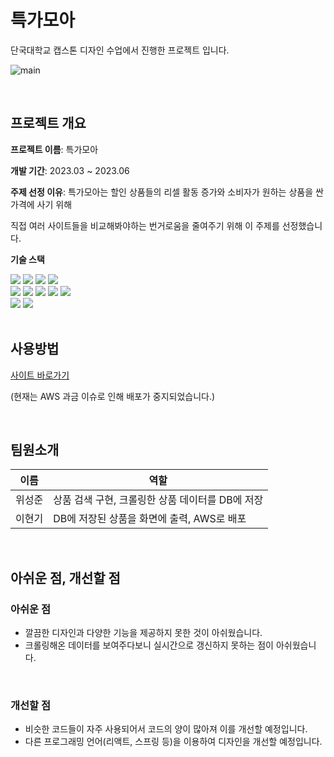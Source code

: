 # 특가모아


단국대학교 캡스톤 디자인 수업에서 진행한 프로젝트 입니다.


![main](https://github.com/user-attachments/assets/9e476ab8-b561-4a93-a532-253a8998025d)


<br>


## 프로젝트 개요


**프로젝트 이름**: 특가모아


**개발 기간**: 2023.03 ~ 2023.06

**주제 선정 이유**: 특가모아는 할인 상품들의 리셀 활동 증가와 소비자가 원하는 상품을 싼 가격에 사기 위해 


직접 여러 사이트들을 비교해봐야하는 번거로움을 줄여주기 위해 이 주제를 선정했습니다.


**기술 스택**


<div>
  <img src="https://img.shields.io/badge/html5-E34F26?style=for-the-badge&logo=html5&logoColor=white"> 
  <img src="https://img.shields.io/badge/css-1572B6?style=for-the-badge&logo=css3&logoColor=white"> 
  <img src="https://img.shields.io/badge/javascript-F7DF1E?style=for-the-badge&logo=javascript&logoColor=black"> 
  <img src="https://img.shields.io/badge/bootstrap-7952B3?style=for-the-badge&logo=bootstrap&logoColor=white">
  <br>

  
  <img src="https://img.shields.io/badge/jquery-0769AD?style=for-the-badge&logo=jquery&logoColor=white">
  <img src="https://img.shields.io/badge/python-3776AB?style=for-the-badge&logo=python&logoColor=white"> 
  <img src="https://img.shields.io/badge/mongoDB-47A248?style=for-the-badge&logo=MongoDB&logoColor=white">
  <img src="https://img.shields.io/badge/flask-000000?style=for-the-badge&logo=flask&logoColor=white">
  <img src="https://img.shields.io/badge/amazonaws-232F3E?style=for-the-badge&logo=amazonaws&logoColor=white">
  <br>

  
  <img src="https://img.shields.io/badge/github-181717?style=for-the-badge&logo=github&logoColor=white">
  <img src="https://img.shields.io/badge/git-F05032?style=for-the-badge&logo=git&logoColor=white">
  <br>
</div>

 
<br>


## 사용방법


[사이트 바로가기](www.specialpricemoa.site)


(현재는 AWS 과금 이슈로 인해 배포가 중지되었습니다.)


<br>


## 팀원소개


|이름|역할|
|---|--------------------|
|위성준|상품 검색 구현, 크롤링한 상품 데이터를 DB에 저장|
|이현기|DB에 저장된 상품을 화면에 출력, AWS로 배포|


<br>


## 아쉬운 점, 개선할 점


### 아쉬운 점
  - 깔끔한 디자인과 다양한 기능을 제공하지 못한 것이 아쉬웠습니다.
  - 크롤링해온 데이터를 보여주다보니 실시간으로 갱신하지 못하는 점이 아쉬웠습니다.


<br>


### 개선할 점
  - 비슷한 코드들이 자주 사용되어서 코드의 양이 많아져 이를 개선할 예정입니다.
  - 다른 프로그래밍 언어(리액트, 스프링 등)을 이용하여 디자인을 개선할 예정입니다.
